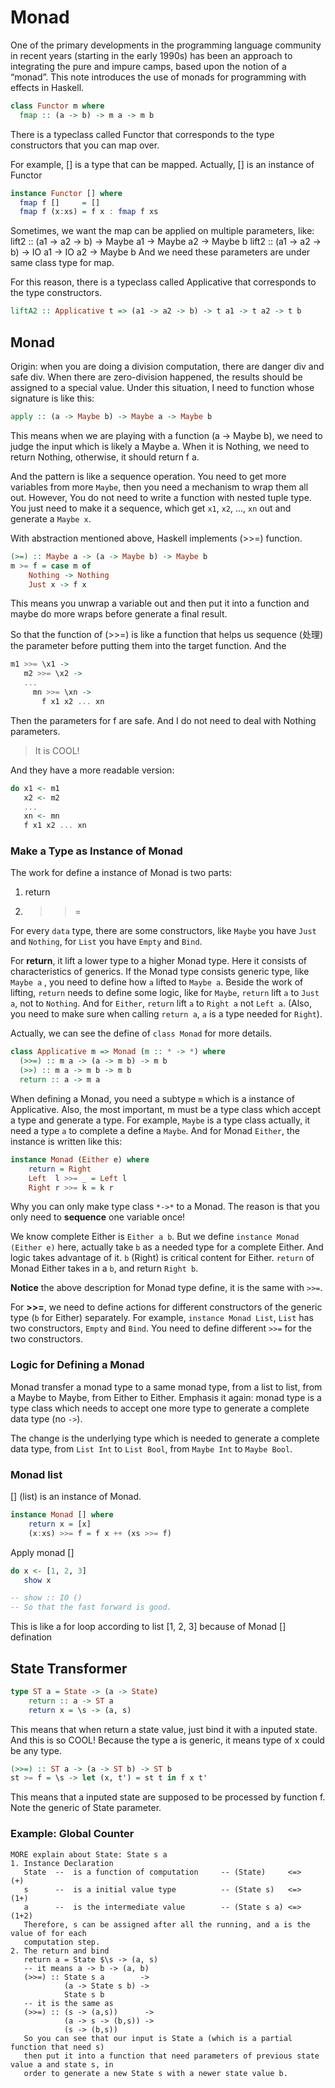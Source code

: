 # Monad


One of the primary developments in the programming language community in recent years (starting in
the early 1990s) has been an approach to integrating the pure and impure camps, based upon the
notion of a “monad”. This note introduces the use of monads for programming with effects in Haskell.


```haskell
class Functor m where
  fmap :: (a -> b) -> m a -> m b
```

There is a typeclass called Functor that corresponds to the type constructors that you can map over.

For example, [] is a type that can be mapped. Actually, [] is an instance of Functor
```haskell
instance Functor [] where
  fmap f []     = []
  fmap f (x:xs) = f x : fmap f xs
```


Sometimes, we want the map can be applied on multiple parameters, like:
lift2 :: (a1 -> a2 -> b) -> Maybe a1 -> Maybe a2 -> Maybe b
lift2 :: (a1 -> a2 -> b) -> IO a1 -> IO a2 -> Maybe b
And we need these parameters are under same class type for map.

For this reason, there is a typeclass called Applicative that corresponds to the type constructors.
```haskell
liftA2 :: Applicative t => (a1 -> a2 -> b) -> t a1 -> t a2 -> t b
```


## Monad

Origin: when you are doing a division computation, there are danger div and safe div. When there
are zero-division happened, the results should be assigned to a special value.
Under this situation, I need to function whose signature is like this:
```haskell
apply :: (a -> Maybe b) -> Maybe a -> Maybe b
```
This means when we are playing with a function (a -> Maybe b), we need to judge the input which
is likely a Maybe a. When it is Nothing, we need to return Nothing, otherwise, it should return
f a.

And the pattern is like a sequence operation. You need to get more variables
from more `Maybe`, then you need a mechanism to wrap them all out. However, You
do not need to write a function with nested tuple type. You just need to make it
a sequence, which get `x1`, `x2`, ..., `xn` out and generate a `Maybe x`.

With abstraction mentioned above, Haskell implements (>>=) function.
```haskell
(>=) :: Maybe a -> (a -> Maybe b) -> Maybe b
m >= f = case m of
    Nothing -> Nothing
    Just x -> f x
```
This means you unwrap a variable out and then put it into a function and maybe
do more wraps before generate a final result.

So that the function of (>>=) is like a function that helps us sequence (处理) the parameter
before putting them into the target function. And the

```haskell
m1 >>= \x1 ->
   m2 >>= \x2 ->
   ...
     mn >>= \xn ->
       f x1 x2 ... xn
```
Then the parameters for f are safe. And I do not need to deal with Nothing parameters.

>It is COOL!

And they have a more readable version:
```haskell
do x1 <- m1
   x2 <- m2
   ...
   xn <- mn
   f x1 x2 ... xn
```
### Make a Type as Instance of Monad
The work for define a instance of Monad is two parts:
1. return
2. >>=

For every `data` type, there are some constructors, like `Maybe` you have `Just`
and `Nothing`, for `List` you have `Empty` and `Bind`.

For **return**, it lift a lower type to a higher Monad type. Here it consists of
characteristics of generics. If the Monad type consists generic type, like `Maybe a`
, you need to define how `a` lifted to `Maybe a`. Beside the work of lifting,
`return` needs to define some logic, like for `Maybe`, `return` lift `a` to `Just a`,
not to `Nothing`. And for `Either`, `return` lift `a` to `Right a` not `Left a`.
(Also, you need to make sure when calling `return a`, `a` is a type needed for `Right`).

Actually, we can see the define of `class Monad` for more details.
```haskell
class Applicative m => Monad (m :: * -> *) where
  (>>=) :: m a -> (a -> m b) -> m b
  (>>) :: m a -> m b -> m b
  return :: a -> m a
```
When defining a Monad, you need a subtype `m` which is a instance of Applicative.
Also, the most important, m must be a type class which accept a type and generate
a type. For example, `Maybe` is a type class actually, it need a type `a` to complete
a define a `Maybe`. And for Monad `Either`, the instance is written like this:
```haskell
instance Monad (Either e) where
    return = Right
    Left  l >>= _ = Left l
    Right r >>= k = k r
```

Why you can only make type class `*->*` to a Monad. The reason is that you only
need to **sequence** one variable once!

We know complete Either is `Either a b`. But we define `instance Monad (Either e)`
here, actually take `b` as a needed type for a complete Either. And logic takes
advantage of it. `b` (Right) is critical content for Either. `return` of Monad
Either takes in a `b`, and return `Right b`.

**Notice** the above description for Monad type define, it is the same with `>>=`.

For **>>=**, we need to define actions for different constructors of the generic
type (`b` for Either) separately. For example, `instance Monad List`, `List` has
two constructors, `Empty` and `Bind`. You need to define different `>>=` for the
two constructors.

### Logic for Defining a Monad

Monad transfer a monad type to a same monad type, from a list to list, from a Maybe
to Maybe, from Either to Either. Emphasis it again: monad type is a type class which
needs to accept one more type to generate a complete data type (no `->`).

The change is the underlying type which is needed to generate a complete data
type, from `List Int` to `List Bool`, from `Maybe Int` to `Maybe Bool`.

### Monad list

[] (list) is an instance of Monad.
```haskell
instance Monad [] where
    return x = [x]
    (x:xs) >>= f = f x ++ (xs >>= f)
```

Apply monad []
```haskell
do x <- [1, 2, 3]
   show x

-- show :: IO ()
-- So that the fast forward is good.
```
This is like a for loop according to list [1, 2, 3] because of Monad [] defination


## State Transformer

```haskell
type ST a = State -> (a -> State)
    return :: a -> ST a
    return x = \s -> (a, s)
```

This means that when return a state value, just bind it with a inputed state.
And this is so COOL! Because the type a is generic, it means type of x could be any type.
```haskell
(>>=) :: ST a -> (a -> ST b) -> ST b
st >= f = \s -> let (x, t') = st t in f x t'
```
This means that a inputed state are supposed to be processed by function f.
Note the generic of State parameter.

### Example: Global Counter

    MORE explain about State: State s a
    1. Instance Declaration
       State  --  is a function of computation     -- (State)     <=>    (+)
       s      --  is a initial value type          -- (State s)   <=>    (1+)
       a      --  is the intermediate value        -- (State s a) <=>    (1+2)
       Therefore, s can be assigned after all the running, and a is the value of for each
       computation step.
    2. The return and bind
       return a = State $\s -> (a, s)
       -- it means a -> b -> (a, b)
       (>>=) :: State s a        ->
                (a -> State s b) ->
                State s b
       -- it is the same as
       (>>=) :: (s -> (a,s))      ->
                (a -> s -> (b,s)) ->
                (s -> (b,s))
       So you can see that our input is State a (which is a partial function that need s)
       then put it into a function that need parameters of previous state value a and state s, in
       order to generate a new State s with a newer state value b.
